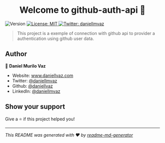 <h1 align="center">Welcome to github-auth-api 👋</h1>
<p>
  <img alt="Version" src="https://img.shields.io/badge/version-1.0.0-blue.svg?cacheSeconds=2592000" />
  <a href="#" target="_blank">
    <img alt="License: MIT" src="https://img.shields.io/badge/License-MIT-yellow.svg" />
  </a>
  <a href="https://twitter.com/daniellmvaz" target="_blank">
    <img alt="Twitter: daniellmvaz" src="https://img.shields.io/twitter/follow/daniellmvaz.svg?style=social" />
  </a>
</p>

> This project is a exemple of connection with github api to provider a authentication using github user data.

## Author

👤 **Daniel Murilo Vaz**

* Website: www.daniellvaz.com
* Twitter: [@daniellmvaz](https://twitter.com/daniellmvaz)
* Github: [@daniellvaz](https://github.com/daniellvaz)
* LinkedIn: [@daniellmvaz](https://linkedin.com/in/daniellmvaz)

## Show your support

Give a ⭐️ if this project helped you!

***
_This README was generated with ❤️ by [readme-md-generator](https://github.com/kefranabg/readme-md-generator)_